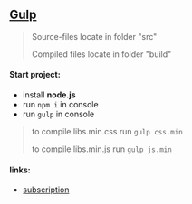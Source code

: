 ## **[Gulp](https://gulpjs.com/)** 

> Source-files locate in folder "src"
>
> Сompiled files locate in folder "build"

#### Start project:

- install **node.js**
- run ```npm i``` in console
- run ```gulp``` in console

> to compile libs.min.css run ```gulp css.min``` 
>
> to compile libs.min.js run ```gulp js.min``` 

#### links:

* [subscription](https://valeriilogvin.github.io/friendsonly/build/2020-12-16--subscription/)